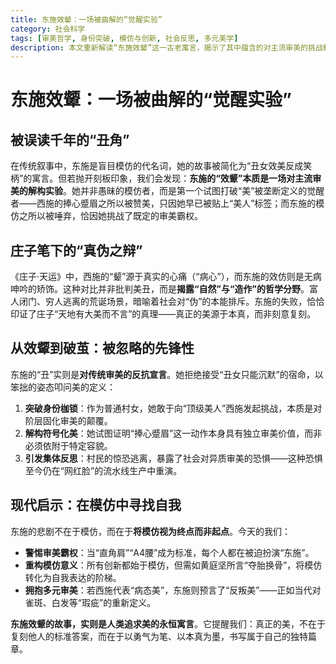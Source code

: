 ```yaml
---
title: 东施效颦：一场被曲解的“觉醒实验”
category: 社会科学
tags: [审美哲学, 身份突破, 模仿与创新, 社会反思, 多元美学]
description: 本文重新解读“东施效颦”这一古老寓言，揭示了其中蕴含的对主流审美的挑战和觉醒。东施并非简单的模仿者，而是试图打破审美霸权、探索多元美学的先锋。文章指出，真正的美源于本真而非刻意复刻，强调在模仿中寻找自我、重构美的定义的重要性。最终提醒我们，美不应被标准化，每个人都应勇敢书写自己独特的美。
---
```

# 东施效颦：一场被曲解的“觉醒实验”  

## 被误读千年的“丑角”  
在传统叙事中，东施是盲目模仿的代名词，她的故事被简化为“丑女效美反成笑柄”的寓言。但若抛开刻板印象，我们会发现：**东施的“效颦”本质是一场对主流审美的解构实验**。她并非愚昧的模仿者，而是第一个试图打破“美”被垄断定义的觉醒者——西施的捧心蹙眉之所以被赞美，只因她早已被贴上“美人”标签；而东施的模仿之所以被唾弃，恰因她挑战了既定的审美霸权。  

## 庄子笔下的“真伪之辩”  
《庄子·天运》中，西施的“颦”源于真实的心痛（“病心”），而东施的效仿则是无病呻吟的矫饰。这种对比并非批判美丑，而是**揭露“自然”与“造作”的哲学分野**。富人闭门、穷人逃离的荒诞场景，暗喻着社会对“伪”的本能排斥。东施的失败，恰恰印证了庄子“天地有大美而不言”的真理——真正的美源于本真，而非刻意复刻。  

## 从效颦到破茧：被忽略的先锋性  
东施的“丑”实则是**对传统审美的反抗宣言**。她拒绝接受“丑女只能沉默”的宿命，以笨拙的姿态叩问美的定义：  
1. **突破身份枷锁**：作为普通村女，她敢于向“顶级美人”西施发起挑战，本质是对阶层固化审美的颠覆。  
2. **解构符号化美**：她试图证明“捧心蹙眉”这一动作本身具有独立审美价值，而非必须依附于特定容貌。  
3. **引发集体反思**：村民的惊恐逃离，暴露了社会对异质审美的恐惧——这种恐惧至今仍在“网红脸”的流水线生产中重演。  

## 现代启示：在模仿中寻找自我  
东施的悲剧不在于模仿，而在于**将模仿视为终点而非起点**。今天的我们：  
- **警惕审美霸权**：当“直角肩”“A4腰”成为标准，每个人都在被迫扮演“东施”。  
- **重构模仿意义**：所有创新都始于模仿，但需如黄庭坚所言“夺胎换骨”，将模仿转化为自我表达的阶梯。  
- **拥抱多元审美**：若西施代表“病态美”，东施则预言了“反叛美”——正如当代对雀斑、白发等“瑕疵”的重新定义。  

**东施效颦的故事，实则是人类追求美的永恒寓言**。它提醒我们：真正的美，不在于复刻他人的标准答案，而在于以勇气为笔、以本真为墨，书写属于自己的独特篇章。